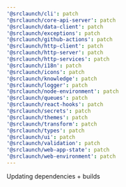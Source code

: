 ```yaml
---
'@srclaunch/cli': patch
'@srclaunch/core-api-server': patch
'@srclaunch/data-client': patch
'@srclaunch/exceptions': patch
'@srclaunch/github-actions': patch
'@srclaunch/http-client': patch
'@srclaunch/http-server': patch
'@srclaunch/http-services': patch
'@srclaunch/i18n': patch
'@srclaunch/icons': patch
'@srclaunch/knowledge': patch
'@srclaunch/logger': patch
'@srclaunch/node-environment': patch
'@srclaunch/queues': patch
'@srclaunch/react-hooks': patch
'@srclaunch/secrets': patch
'@srclaunch/themes': patch
'@srclaunch/transform': patch
'@srclaunch/types': patch
'@srclaunch/ui': patch
'@srclaunch/validation': patch
'@srclaunch/web-app-state': patch
'@srclaunch/web-environment': patch
---
```


Updating dependencies + builds
